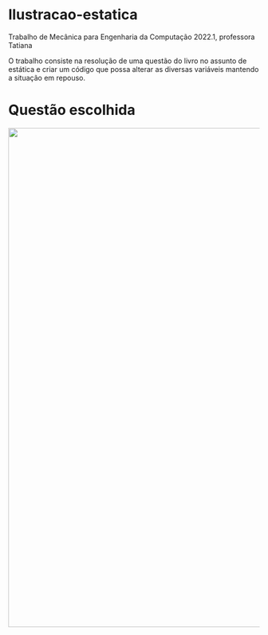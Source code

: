 # Ilustracao-estatica
Trabalho de Mecânica para Engenharia da Computação 2022.1, professora Tatiana

O trabalho consiste na resolução de uma questão do livro no assunto de estática e criar um código que possa alterar as diversas variáveis mantendo a situação em repouso.

# Questão escolhida

<div align="center"> 
  <img width="1000em" src="UML.png"/>
</div>
